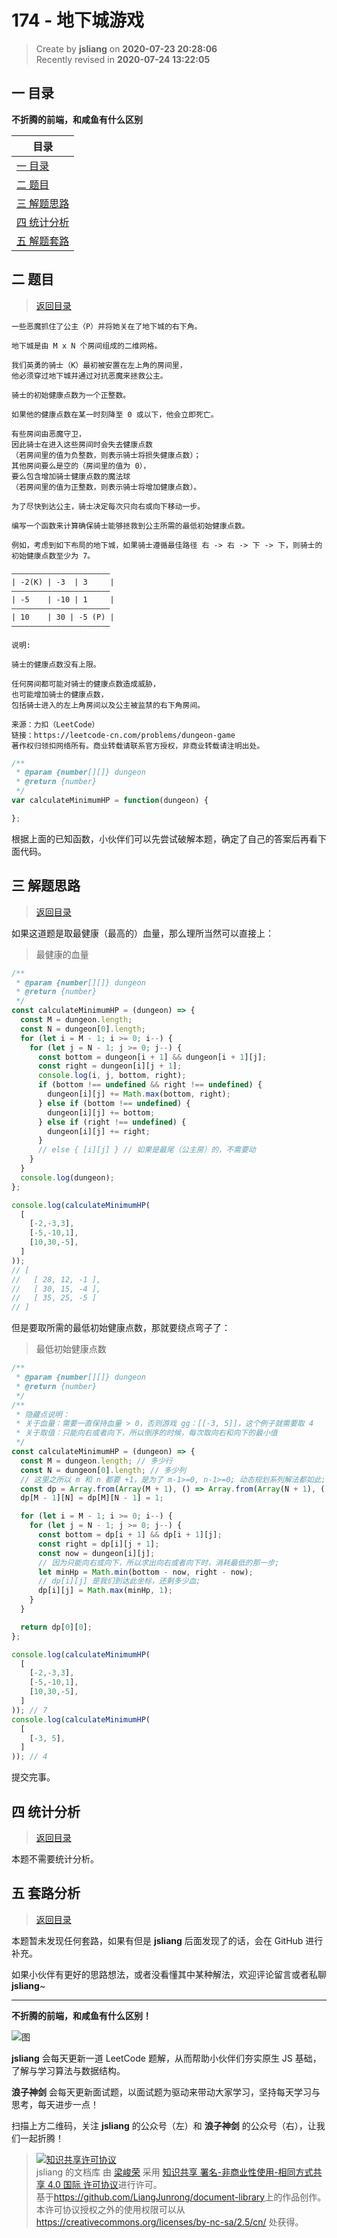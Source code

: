 174 - 地下城游戏
===

> Create by **jsliang** on **2020-07-23 20:28:06**  
> Recently revised in **2020-07-24 13:22:05**  

## <a name="chapter-one" id="chapter-one"></a>一 目录

**不折腾的前端，和咸鱼有什么区别**

| 目录 |
| --- |
| [一 目录](#chapter-one) |
| <a name="catalog-chapter-two" id="catalog-chapter-two"></a>[二 题目](#chapter-two) |
| <a name="catalog-chapter-three" id="catalog-chapter-three"></a>[三 解题思路](#chapter-three) |
| <a name="catalog-chapter-four" id="catalog-chapter-four"></a>[四 统计分析](#chapter-four) |
| <a name="catalog-chapter-five" id="catalog-chapter-five"></a>[五 解题套路](#chapter-five) |

## <a name="chapter-two" id="chapter-two"></a>二 题目

> [返回目录](#chapter-one)

```
一些恶魔抓住了公主（P）并将她关在了地下城的右下角。

地下城是由 M x N 个房间组成的二维网格。

我们英勇的骑士（K）最初被安置在左上角的房间里，
他必须穿过地下城并通过对抗恶魔来拯救公主。

骑士的初始健康点数为一个正整数。

如果他的健康点数在某一时刻降至 0 或以下，他会立即死亡。

有些房间由恶魔守卫，
因此骑士在进入这些房间时会失去健康点数
（若房间里的值为负整数，则表示骑士将损失健康点数）；
其他房间要么是空的（房间里的值为 0），
要么包含增加骑士健康点数的魔法球
（若房间里的值为正整数，则表示骑士将增加健康点数）。

为了尽快到达公主，骑士决定每次只向右或向下移动一步。

编写一个函数来计算确保骑士能够拯救到公主所需的最低初始健康点数。

例如，考虑到如下布局的地下城，如果骑士遵循最佳路径 右 -> 右 -> 下 -> 下，则骑士的初始健康点数至少为 7。

——————————————————————
| -2(K) | -3  | 3     |
——————————————————————
| -5    | -10 | 1     |
——————————————————————
| 10    | 30 | -5 (P) |
——————————————————————

说明:

骑士的健康点数没有上限。

任何房间都可能对骑士的健康点数造成威胁，
也可能增加骑士的健康点数，
包括骑士进入的左上角房间以及公主被监禁的右下角房间。

来源：力扣（LeetCode）
链接：https://leetcode-cn.com/problems/dungeon-game
著作权归领扣网络所有。商业转载请联系官方授权，非商业转载请注明出处。
```

```js
/**
 * @param {number[][]} dungeon
 * @return {number}
 */
var calculateMinimumHP = function(dungeon) {

};
```

根据上面的已知函数，小伙伴们可以先尝试破解本题，确定了自己的答案后再看下面代码。

## <a name="chapter-three" id="chapter-three"></a>三 解题思路

> [返回目录](#chapter-one)

如果这道题是取最健康（最高的）血量，那么理所当然可以直接上：

> 最健康的血量

```js
/**
 * @param {number[][]} dungeon
 * @return {number}
 */
const calculateMinimumHP = (dungeon) => {
  const M = dungeon.length;
  const N = dungeon[0].length;
  for (let i = M - 1; i >= 0; i--) {
    for (let j = N - 1; j >= 0; j--) {
      const bottom = dungeon[i + 1] && dungeon[i + 1][j];
      const right = dungeon[i][j + 1];
      console.log(i, j, bottom, right);
      if (bottom !== undefined && right !== undefined) {
        dungeon[i][j] += Math.max(bottom, right);
      } else if (bottom !== undefined) {
        dungeon[i][j] += bottom;
      } else if (right !== undefined) {
        dungeon[i][j] += right;
      }
      // else { [i][j] } // 如果是最尾（公主房）的，不需要动
    }
  }
  console.log(dungeon);
};

console.log(calculateMinimumHP(
  [
    [-2,-3,3],
    [-5,-10,1],
    [10,30,-5],
  ]
));
// [
//   [ 28, 12, -1 ],
//   [ 30, 15, -4 ],
//   [ 35, 25, -5 ]
// ]
```

但是要取所需的最低初始健康点数，那就要绕点弯子了：

> 最低初始健康点数

```js
/**
 * @param {number[][]} dungeon
 * @return {number}
 */
/**
 * 隐藏点说明：
 * 关于血量：需要一直保持血量 > 0，否则游戏 gg：[[-3, 5]]，这个例子就需要取 4
 * 关于取值：只能向右或者向下，所以倒序的时候，每次取向右和向下的最小值
 */
const calculateMinimumHP = (dungeon) => {
  const M = dungeon.length; // 多少行
  const N = dungeon[0].length; // 多少列
  // 这里之所以 m 和 n 都要 +1，是为了 m-1>=0, n-1>=0; 动态规划系列解法都如此;
  const dp = Array.from(Array(M + 1), () => Array.from(Array(N + 1), () => Infinity));
  dp[M - 1][N] = dp[M][N - 1] = 1;

  for (let i = M - 1; i >= 0; i--) {
    for (let j = N - 1; j >= 0; j--) {
      const bottom = dp[i + 1] && dp[i + 1][j];
      const right = dp[i][j + 1];
      const now = dungeon[i][j];
      // 因为只能向右或向下，所以求出向右或者向下时，消耗最低的那一步;
      let minHp = Math.min(bottom - now, right - now);
      // dp[i][j] 是我们到达此坐标，还剩多少血;
      dp[i][j] = Math.max(minHp, 1);
    }
  }

  return dp[0][0];
};

console.log(calculateMinimumHP(
  [
    [-2,-3,3],
    [-5,-10,1],
    [10,30,-5],
  ]
)); // 7
console.log(calculateMinimumHP(
  [
    [-3, 5],
  ]
)); // 4
```

提交完事。

## <a name="chapter-four" id="chapter-four"></a>四 统计分析

> [返回目录](#chapter-one)

本题不需要统计分析。

## <a name="chapter-five" id="chapter-five"></a>五 套路分析

> [返回目录](#chapter-one)

本题暂未发现任何套路，如果有但是 **jsliang** 后面发现了的话，会在 GitHub 进行补充。

如果小伙伴有更好的思路想法，或者没看懂其中某种解法，欢迎评论留言或者私聊 **jsliang**~

---

**不折腾的前端，和咸鱼有什么区别！**

![图](https://github.com/LiangJunrong/document-library/blob/master/public-repertory/img/z-index-small.png?raw=true)

**jsliang** 会每天更新一道 LeetCode 题解，从而帮助小伙伴们夯实原生 JS 基础，了解与学习算法与数据结构。

**浪子神剑** 会每天更新面试题，以面试题为驱动来带动大家学习，坚持每天学习与思考，每天进步一点！

扫描上方二维码，关注 **jsliang** 的公众号（左）和 **浪子神剑** 的公众号（右），让我们一起折腾！

> <a rel="license" href="http://creativecommons.org/licenses/by-nc-sa/4.0/"><img alt="知识共享许可协议" style="border-width:0" src="https://i.creativecommons.org/l/by-nc-sa/4.0/88x31.png" /></a><br /><span xmlns:dct="http://purl.org/dc/terms/" property="dct:title">jsliang 的文档库</span> 由 <a xmlns:cc="http://creativecommons.org/ns#" href="https://github.com/LiangJunrong/document-library" property="cc:attributionName" rel="cc:attributionURL">梁峻荣</a> 采用 <a rel="license" href="http://creativecommons.org/licenses/by-nc-sa/4.0/">知识共享 署名-非商业性使用-相同方式共享 4.0 国际 许可协议</a>进行许可。<br />基于<a xmlns:dct="http://purl.org/dc/terms/" href="https://github.com/LiangJunrong/document-library" rel="dct:source">https://github.com/LiangJunrong/document-library</a>上的作品创作。<br />本许可协议授权之外的使用权限可以从 <a xmlns:cc="http://creativecommons.org/ns#" href="https://creativecommons.org/licenses/by-nc-sa/2.5/cn/" rel="cc:morePermissions">https://creativecommons.org/licenses/by-nc-sa/2.5/cn/</a> 处获得。